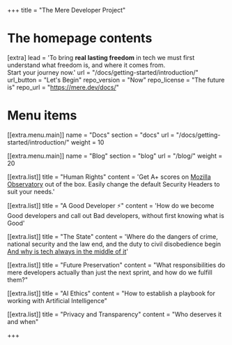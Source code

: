 +++
title = "The Mere Developer Project"


# The homepage contents
[extra]
lead = 'To bring <b>real lasting freedom</b> in tech we must first understand what freedom is, and where it comes from. <br/> Start your journey now.'
url = "/docs/getting-started/introduction/"
url_button = "Let's Begin"
repo_version = "Now"
repo_license = "The future is"
repo_url = "https://mere.dev/docs/"

# Menu items
[[extra.menu.main]]
name = "Docs"
section = "docs"
url = "/docs/getting-started/introduction/"
weight = 10

[[extra.menu.main]]
name = "Blog"
section = "blog"
url = "/blog/"
weight = 20

[[extra.list]]
title = "Human Rights"
content = 'Get A+ scores on <a href="https://observatory.mozilla.org/analyze/adidoks.org">Mozilla Observatory</a> out of the box. Easily change the default Security Headers to suit your needs.'

[[extra.list]]
title = "A Good Developer ⚡️"
content = 'How do we become Good developers and call out Bad developers, without first knowing what is <a>Good</a>'

[[extra.list]]
title = "The State"
content = 'Where do the dangers of crime, national security and the law end, and the duty to civil disobedience begin <br/> <a href="https://mere/dev">And why is tech always in the middle of it</a>'

[[extra.list]]
title = "Future Preservation"
content = "What responsibilities do mere developers actually than just the next sprint, and how do we fulfill them?"

[[extra.list]]
title = "AI Ethics"
content = "How to establish a playbook for working with Artificial Intelligence"

[[extra.list]]
title = "Privacy and Transparency"
content = "Who deserves it and when"

+++
